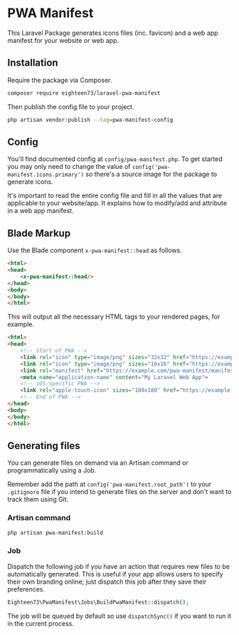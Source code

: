 # PWA Manifest

<repo-link name="laravel-pwa-manifest" licence="MIT" />

This Laravel Package generates icons files (inc. favicon) and a web app manifest for your website or web app.

## Installation

Require the package via Composer.

```bash
composer require eighteen73/laravel-pwa-manifest
```

Then publish the config file to your project.

```bash
php artisan vendor:publish --tag=pwa-manifest-config
```

## Config

You'll find documented config at `config/pwa-manifest.php`. To get started you may only need to change the value of `config('pwa-manifest.icons.primary')` so there's a source image for the package to generate icons.

It's important to read the entire config file and fill in all the values that are applicable to your website/app. It explains how to modify/add and attribute in a web app manifest.

## Blade Markup

Use the Blade component `x-pwa-manifest::head` as follows.

```html {11}
<html>
<head>
    <x-pwa-manifest::head/>
</head>
<body>
</body>
</html>
```

This will output all the necessary HTML tags to your rendered pages, for example.

```html
<html>
<head>
    <!-- Start of PWA -->
    <link rel="icon" type="image/png" sizes="32x32" href="https://example.com/pwa-manifest/icon-32.png">
    <link rel="icon" type="image/png" sizes="16x16" href="https://example.com/pwa-manifest/icon-16.png">
    <link rel="manifest" href="https://example.com/pwa-manifest/manifest.json" />
    <meta name="application-name" content="My Laravel Web App">
    <!-- iOS-specific PWA -->
    <link rel="apple-touch-icon" sizes="180x180" href="https://example.com/pwa-manifest/icon-180.png">
    <!-- End of PWA -->
</head>
<body>
</body>
</html>

```

## Generating files

You can generate files on demand via an Artisan command or programmatically using a Job. 

Remember add the path at `config('pwa-manifest.root_path')` to your `.gitignore` file if you intend to generate files on the server and don't want to track them using Git.

### Artisan command

```bash
php artisan pwa-manifest:build
```

### Job

Dispatch the following job if you have an action that requires new files to be automatically generated. This is useful if your app allows users to specify their own branding online; just dispatch this job after they save their preferences.

```php
Eighteen73\PwaManifest\Jobs\BuildPwaManifest::dispatch();
```

The job will be queued by default so use `dispatchSync()` if you want to run it in the current process.
